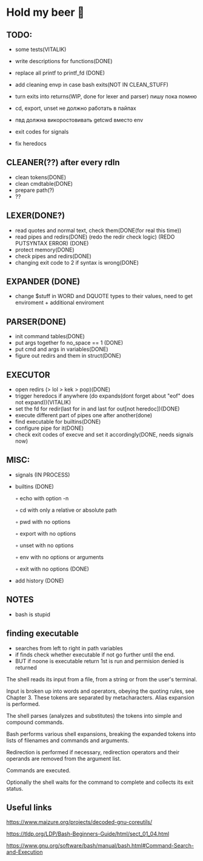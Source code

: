 # Hold my beer 🍺

## TODO:

- some tests(VITALIK)

- write descriptions for functions(DONE)
- replace all printf to printf_fd (DONE)
- add cleaning envp in case bash exits(NOT IN CLEAN_STUFF)
- turn exits into returns(WIP, done for lexer and parser)
пишу пока помню

- cd, export, unset не должно работать в пайпах
- пвд должна викоростовивать getcwd вместо env
- exit codes for signals
- fix heredocs

## CLEANER(??) after every rdln
- clean tokens(DONE)
- clean cmdtable(DONE)
- prepare path(?)
- ??

## LEXER(DONE?)
-	read quotes and normal text, check them(DONE(for real this time))
-	read pipes and redirs(DONE) (redo the redir check logic) (REDO PUTSYNTAX ERROR) (DONE)
-	protect memory(DONE)
-	check pipes and redirs(DONE)
-   changing exit code to 2 if syntax is wrong(DONE)

## EXPANDER (DONE)
- change $stuff in WORD and DQUOTE types to their values, need to get enviroment + additional enviroment

## PARSER(DONE)
- init command tables(DONE)
- put args together fo no_space == 1 (DONE)
- put cmd and args in variables(DONE)
- figure out redirs and them in struct(DONE)


 ## EXECUTOR
- open redirs (> lol > kek > pop)(DONE)
- trigger heredocs if anywhere (do expands(dont forget about "eof" does not expand))(VITALIK)
- set the fd for redir(last for in and last for out[not heredoc])(DONE)
- execute different part of pipes one after another(done)
- find executable for builtins(DONE)
- configure pipe for it(DONE)
- check exit codes of execve and set it accordingly(DONE, needs signals now)



## MISC:

- signals (IN PROCESS)

- builtins (DONE)

    ◦ echo with option -n

    ◦ cd with only a relative or absolute path

    ◦ pwd with no options

    ◦ export with no options

    ◦ unset with no options

    ◦ env with no options or arguments

    ◦ exit with no options (DONE)

- add history (DONE)



## NOTES
- bash is stupid
## finding executable
- searches from left to right in path variables
- if finds check whether executable if not go further until the end.
- BUT if noone is executable return 1st is run and permision denied is returned

The shell reads its input from a file, from a string or from the user's terminal.

Input is broken up into words and operators, obeying the quoting rules, see Chapter 3. These tokens are separated by metacharacters. Alias expansion is performed.

The shell parses (analyzes and substitutes) the tokens into simple and compound commands.

Bash performs various shell expansions, breaking the expanded tokens into lists of filenames and commands and arguments.

Redirection is performed if necessary, redirection operators and their operands are removed from the argument list.

Commands are executed.

Optionally the shell waits for the command to complete and collects its exit status.
## Useful links

https://www.maizure.org/projects/decoded-gnu-coreutils/

https://tldp.org/LDP/Bash-Beginners-Guide/html/sect_01_04.html

https://www.gnu.org/software/bash/manual/bash.html#Command-Search-and-Execution
